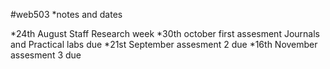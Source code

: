 #web503
*notes and dates 

*24th August Staff Research week 
*30th october first assesment Journals and Practical labs due 
*21st September assesment 2 due 
*16th November assesment 3 due 
